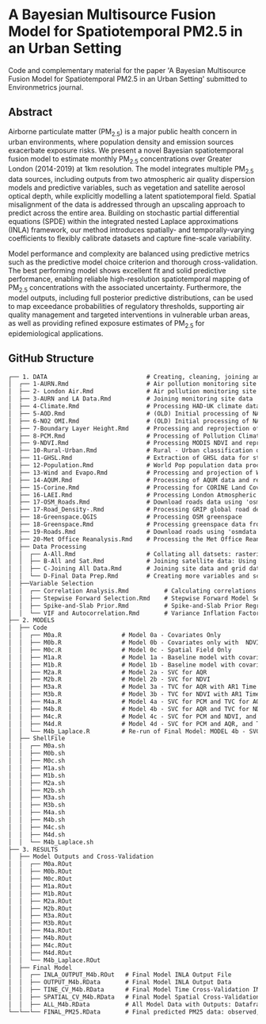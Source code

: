 # A Bayesian Multisource Fusion Model for Spatiotemporal PM2.5 in an Urban Setting

Code and complementary material for the paper 'A Bayesian Multisource Fusion Model for Spatiotemporal PM2.5 in an Urban Setting' submitted to Environmetrics journal.

## Abstract

Airborne particulate matter (PM$_{2.5}$) is a major public health concern in urban environments, where population density and emission sources exacerbate exposure risks. We present a novel Bayesian spatiotemporal fusion model to estimate monthly PM$_{2.5}$ concentrations over Greater London (2014-2019) at 1km resolution. The model integrates multiple PM$_{2.5}$ data sources, including outputs from two atmospheric air quality dispersion models and predictive variables, such as vegetation and satellite aerosol optical depth, while explicitly modelling a latent spatiotemporal field. Spatial misalignment of the data is addressed through an upscaling approach to predict across the entire area. 
Building on stochastic partial differential equations (SPDE) within the integrated nested Laplace approximations (INLA) framework, our method introduces spatially- and temporally-varying coefficients to flexibly calibrate datasets and capture fine-scale variability.

Model performance and complexity are balanced using predictive metrics such as the predictive model choice criterion and thorough cross-validation. The best performing model shows excellent fit and solid predictive performance, enabling reliable high-resolution spatiotemporal mapping of PM$_{2.5}$ concentrations with the associated uncertainty.
Furthermore, the model outputs, including full posterior predictive distributions, can be used to map exceedance probabilities of regulatory thresholds, supporting air quality management and targeted interventions in vulnerable urban areas, as well as providing refined exposure estimates of PM$_{2.5}$ for epidemiological applications.

## GitHub Structure

```md
┌── 1. DATA                            # Creating, cleaning, joining and extracting all model data and full potential covariates
│  ┌── 1-AURN.Rmd                      # Air pollution monitoring site data from the Automatic Urban and Rural Network (AURN)
│  ├── 2- London Air.Rmd               # Air pollution monitoring site data from the London Air network
│  ├── 3-AURN and LA Data.Rmd          # Joining monitoring site data
│  ├── 4-Climate.Rmd                   # Processing HAD-UK climate data
│  ├── 5-AOD.Rmd                       # (OLD) Initial processing of NASA MAIAC AOD satellite data with Inverse Distance Weighting for gap filling
│  ├── 6-NO2 OMI.Rmd                   # (OLD) Initial processing of NASA OMI/AURA NO2 column data with Inverse Distance Weighting for gap filling
│  ├── 7-Boundary Layer Height.Rmd     # Processing and reprojection of Boundary Layer Height (BLH) from ERA5 Land
│  ├── 8-PCM.Rmd                       # Processing of Pollution Climate Mapping (PCM) model data
│  ├── 9-NDVI.Rmd                      # Processing MODIS NDVI and reprojection with Inverse Distance Weight
│  ├── 10-Rural-Urban.Rmd              # Rural - Urban classification of UK output areas
│  ├── 11-GHSL.Rmd                     # Extraction of GHSL data for study domain and reprojection
│  ├── 12-Population.Rmd               # World Pop population data processing
│  ├── 13-Wind and Evapo.Rmd           # Processing and projection of Wind and Evapotranspiration/Evaporation from ERA5 Land
│  ├── 14-AQUM.Rmd                     # Processing of AQUM data and reprojection by Inverse Distance Weighting
│  ├── 15-Corine.Rmd                   # Processing for CORINE Land Cover data and categorisation 
│  ├── 16-LAEI.Rmd                     # Processing London Atmospheric Emissions Inventory
│  ├── 17-OSM_Roads.Rmd                # Download roads data using 'osmdata' and creating measures of nearby roads
│  ├── 17-Road_Density-.Rmd            # Processing GRIP global road density data
│  ├── 18-Greenspace.QGIS              # Processing OSM greenspace
│  ├── 18-Greenspace.Rmd               # Processing greenspace data from QGIS
│  ├── 19-Roads.Rmd                    # Download roads using 'osmdata', creating distance to road variables
│  ├── 20-Met Office Reanalysis.Rmd    # Processing the Met Office Reanalysis of the AQUM model
│  ├── Data Processing
│  │  ┌── A-All.Rmd                    # Collating all datsets: rasterisation and extract at monitoring site locations
│  │  ├── B-All and Sat.Rmd            # Joining satellite data: Using Inverse Distance Weighting to gap fill, reproject and extract at monitoring site locations
│  │  ├── C-Joining All Data.Rmd       # Joining site data and grid data and creating various different variables
│  │  └── D-Final Data Prep.Rmd        # Creating more variables and scaling covariates
│  ├──Variable Selection
│  │  ┌── Correlation Analysis.Rmd          # Calculating correlations to PM2.5 and seasonality correlations
│  │  ├── Stepwise Forward Selection.Rmd    # Stepwise Forward Model Selection by the PMCC statistic
│  │  ├── Spike-and-Slab Prior.Rmd          # Spike-and-Slab Prior Regression for variable selection
│  │  └── VIF and Autocorrelation.Rmd       # Variance Inflation Factor (VIF) and Autocorrelation for variable selection
├── 2. MODELS
│  ├── Code
│  │  ┌── M0a.R                 # Model 0a - Covariates Only
│  │  ├── M0b.R                 # Model 0b - Covariates only with  NDVI
│  │  ├── M0c.R                 # Model 0c - Spatial Field Only
│  │  ├── M1a.R                 # Model 1a - Baseline model with covariates and spatial field
│  │  ├── M1b.R                 # Model 1b - Baseline model with covariates and spatial field with NDVI
│  │  ├── M2a.R                 # Model 2a - SVC for AQR
│  │  ├── M2b.R                 # Model 2b - SVC for NDVI
│  │  ├── M3a.R                 # Model 3a - TVC for AQR with AR1 Time
│  │  ├── M3b.R                 # Model 3b - TVC for NDVI with AR1 Time
│  │  ├── M4a.R                 # Model 4a - SVC for PCM and TVC for AQR with AR1 Time
│  │  ├── M4b.R                 # Model 4b - SVC for AQR and TVC for NDVI with AR1 Time
│  │  ├── M4c.R                 # Model 4c - SVC for PCM and NDVI, and TVC for AQR with AR1 Time
│  │  ├── M4d.R                 # Model 4d - SVC for PCM and AQR, and TVC for NDVI with AR1 Time
│  │  └── M4b_Laplace.R         # Re-run of Final Model: MODEL 4b - SVC for AQR and TVC for NDVI with AR1 Time with 'Laplace' method
│  ├── ShellFile
│  │  ┌── M0a.sh
│  │  ├── M0b.sh
│  │  ├── M0c.sh
│  │  ├── M1a.sh
│  │  ├── M1b.sh
│  │  ├── M2a.sh
│  │  ├── M2b.sh
│  │  ├── M3a.sh
│  │  ├── M3b.sh
│  │  ├── M4a.sh
│  │  ├── M4b.sh
│  │  ├── M4c.sh
│  │  ├── M4d.sh
│  │  └── M4b_Laplace.sh
├── 3. RESULTS
│  ├── Model Outputs and Cross-Validation
│  │  ┌── M0a.ROut
│  │  ├── M0b.ROut
│  │  ├── M0c.ROut
│  │  ├── M1a.ROut
│  │  ├── M1b.ROut
│  │  ├── M2a.ROut
│  │  ├── M2b.ROut
│  │  ├── M3a.ROut
│  │  ├── M3b.ROut
│  │  ├── M4a.ROut
│  │  ├── M4b.ROut
│  │  ├── M4c.ROut
│  │  ├── M4d.ROut
│  │  └── M4b_Laplace.ROut
│  ├── Final Model
│  │  ┌── INLA_OUTPUT_M4b.ROut   # Final Model INLA Output File
│  │  ├── OUTPUT_M4b.RData       # Final Model INLA Output Data
│  │  ├── TINE_CV_M4b.RData      # Final Model Time Cross-Validation INLA Output Data
│  │  ├── SPATIAL_CV_M4b.RData   # Final Model Spatial Cross-Validation INLA Output Data
│  │  ├── ALL_M4b.RData          # All Model Data with Outputs: Dataframe of all data with final model output
└──└──└── FINAL_PM25.RData       # Final predicted PM25 data: observed, predicted, sd, quantiles, etc



